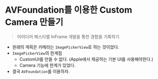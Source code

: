 # AVFoundation를 이용한 Custom Camera 만들기

> 아이디어 페스티벌 InFrame 개발을 통한 경험을 기록하기

- 원래의 계획은 카메라는 `ImagePickerView`로 하는 것이었다.
- `ImagePickerView`의 한계점
    - CustomUI를 만들 수 없다. (Apple에서 제공하는 기본 UI를 사용해야한다.)
    - Camera 기능에 한계가 있었다.
- 결국 `AVFoundation`를 이용하자.